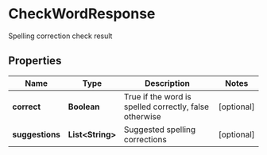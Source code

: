 

# CheckWordResponse

Spelling correction check result
## Properties

Name | Type | Description | Notes
------------ | ------------- | ------------- | -------------
**correct** | **Boolean** | True if the word is spelled correctly, false otherwise |  [optional]
**suggestions** | **List&lt;String&gt;** | Suggested spelling corrections |  [optional]



